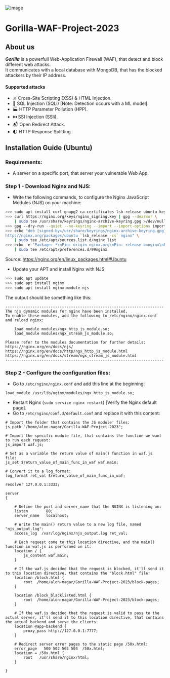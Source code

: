 ![image](https://user-images.githubusercontent.com/74711093/219436570-8c0c7a2d-805e-418a-918e-7a3b9e8e6bd8.png)
# Gorilla-WAF-Project-2023
## About us
**_Gorilla_** is a powerfull Web-Application Firewall (WAF), that detect and block different web attacks. <br>
It communicates with a local database with MongoDB, that has the blocked attackers by their IP address. 
#### Supported attacks
- ⚔️ Cross-Site Scripting (XSS) & HTML Injection.
- 📑 SQL Injection (SQLi) [Note: Detection occurs with a ML model].
- 🏭 HTTP Parameter Pollution (HPP).
- ⏮️ SSI Injection (SSIi).
- 📬 Open Redirect Attack.
- 🌓 HTTP Response Splitting.
## Installation Guide (Ubuntu)
### Requirements:
- A server on a specific port, that server your vulnerable Web App.
### Step 1 - Download Nginx and NJS:
- Write the following commands, to configure the Nginx JavaScript Modules (NJS) on your machine:
```bash
>>> sudo apt install curl gnupg2 ca-certificates lsb-release ubuntu-keyring
>>> curl https://nginx.org/keys/nginx_signing.key | gpg --dearmor \
    | sudo tee /usr/share/keyrings/nginx-archive-keyring.gpg >/dev/null
>>> gpg --dry-run --quiet --no-keyring --import --import-options import-show /usr/share/keyrings/nginx-archive-keyring.gpg
>>> echo "deb [signed-by=/usr/share/keyrings/nginx-archive-keyring.gpg] \
http://nginx.org/packages/ubuntu `lsb_release -cs` nginx" \
    | sudo tee /etc/apt/sources.list.d/nginx.list
>>> echo -e "Package: *\nPin: origin nginx.org\nPin: release o=nginx\nPin-Priority: 900\n" \
    | sudo tee /etc/apt/preferences.d/99nginx
```
Source: https://nginx.org/en/linux_packages.html#Ubuntu
- Update your APT and install Nginx with NJS:
```bash
>>> sudo apt update
>>> sudo apt install nginx
>>> sudo apt install nginx-module-njs
```
The output should be something like this:
```
----------------------------------------------------------------------
The njs dynamic modules for nginx have been installed.
To enable these modules, add the following to /etc/nginx/nginx.conf
and reload nginx:

    load_module modules/ngx_http_js_module.so;
    load_module modules/ngx_stream_js_module.so;

Please refer to the modules documentation for further details:
https://nginx.org/en/docs/njs/
https://nginx.org/en/docs/http/ngx_http_js_module.html
https://nginx.org/en/docs/stream/ngx_stream_js_module.html
----------------------------------------------------------------------
```
### Step 2 - Configure the configuration files:
- Go to `/etc/nginx/nginx.conf` and add this line at the beginning:
```
load_module /usr/lib/nginx/modules/ngx_http_js_module.so;
```
- Restart Nginx (`sudo service nginx restart`) [Verify the Nginx default page].
- Go to `/etc/nginx/conf.d/default.conf` and replace it with this content:
```nginx
# Import the folder that contains the JS module' files:
js_path "/home/alon-nagar/Gorilla-WAF-Project-2023";

# Import the specific module file, that contains the function we want to run each request:
js_import waf.js;

# Set as a variable the return value of main() function in waf.js file:
js_set $return_value_of_main_func_in_waf waf.main;

# Convert it to a log_format:
log_format ret_val $return_value_of_main_func_in_waf;

resolver 127.0.0.1:3333;

server
{

    # Define the port and server_name that the NGINX is listening on:
    listen        80;
    server_name   localhost;

    # Write the main() return value to a new log file, named "njs_output.log":
    access_log  /var/log/nginx/njs_output.log ret_val;

    # Each request come to this location directive, and the main() function in waf.js is performed on it:
    location / {
        js_content waf.main;
    }

    # If the waf.js decided that the request is blocked, it'll send it to this location directive, that contains the "block.html" file:
    location /block.html {
        root  /home/alon-nagar/Gorilla-WAF-Project-2023/block-pages;
    }

    location /block_blacklisted.html {
        root  /home/alon-nagar/Gorilla-WAF-Project-2023/block-pages;
    }

    # If the waf.js decided that the request is valid to pass to the actual server, it'll send it to this location directive, that contains the actual backend and serve the clients:
    location @app-backend {
        proxy_pass http://127.0.0.1:7777;
    }

    # Redirect server error pages to the static page /50x.html:
    error_page   500 502 503 504  /50x.html;
    location = /50x.html {
        root   /usr/share/nginx/html;
    }

}
```
